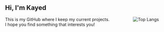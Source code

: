 

Hi, I'm Kayed 
---
<picture>
  <source 
    srcset="https://github-readme-stats.vercel.app/api/top-langs/?username=kayedm&layout=compact&theme=dark"
    media="(prefers-color-scheme: dark)" 
  />
  <source 
    srcset="https://github-readme-stats.vercel.app/api/top-langs/?username=kayedm&layout=compact&theme=default"
    media="(prefers-color-scheme: light)" 
  />
  <img align="right" src="https://github-readme-stats.vercel.app/api/top-langs/?username=kayedm&layout=compact" alt="Top Langs" />
</picture>
This is my GitHub where I keep my current projects. 
<br>
I hope you find something that interests you!
<br>

